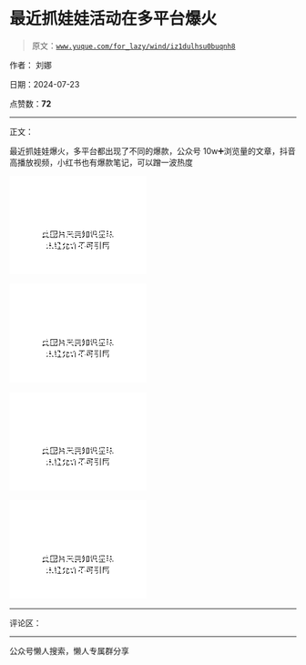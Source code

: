 # 最近抓娃娃活动在多平台爆火

> 原文：[`www.yuque.com/for_lazy/wind/iz1dulhsu0buqnh8`](https://www.yuque.com/for_lazy/wind/iz1dulhsu0buqnh8)

作者： 刘娜

日期：2024-07-23

点赞数：**72**

* * *

正文：

最近抓娃娃爆火，多平台都出现了不同的爆款，公众号 10w➕浏览量的文章，抖音高播放视频，小红书也有爆款笔记，可以蹭一波热度

![](img/d2bf4ada998e89fddcdafe335cd96ff0.png "None")

![](img/cf1a8023bf767d741006bac8d4a52b77.png "None")

![](img/1acbd7096110c5558f008e6e31aaf443.png "None")

![](img/a7b03cf65c37af903c5d98fc8b988253.png "None")

* * *

评论区：

* * *

公众号懒人搜索，懒人专属群分享